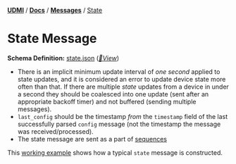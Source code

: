 [**UDMI**](../../) / [**Docs**](../) / [**Messages**](./) / [State](#)

# State Message

**Schema Definition:** [state.json](../../schema/state.json)
 ([_🧬View_](../../gencode/docs/state.html))

* There is an implicit minimum update interval of _one second_ applied to state updates, and it
is considered an error to update device state more often than that. If there are multiple
_state_ updates from a device in under a second they should be coalesced into one update
(sent after an appropriate backoff timer) and not buffered (sending multiple messages).
* `last_config` should be the timestamp _from_ the `timestamp` field of the last successfully
parsed `config` message (not the timestamp the message was received/processed).
* The state message are sent as a part of [sequences](../specs/sequences/)

This [working example](../../tests/state.tests/example.json) shows how a typical `state` message
is constructed.